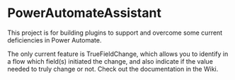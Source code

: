 # PowerAutomateAssistant

This project is for building plugins to support and overcome some current deficiencies in Power Automate.

The only current feature is TrueFieldChange, which allows you to identify in a flow which field(s) initiated the change, and also indicate if the value needed to truly change or not. Check out the documentation in the Wiki.
